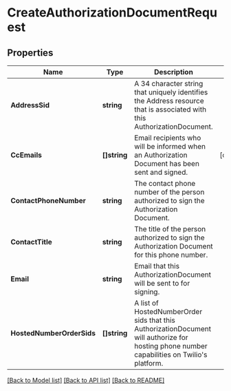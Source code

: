 # CreateAuthorizationDocumentRequest

## Properties

Name | Type | Description | Notes
------------ | ------------- | ------------- | -------------
**AddressSid** | **string** | A 34 character string that uniquely identifies the Address resource that is associated with this AuthorizationDocument. | 
**CcEmails** | **[]string** | Email recipients who will be informed when an Authorization Document has been sent and signed. | [optional] 
**ContactPhoneNumber** | **string** | The contact phone number of the person authorized to sign the Authorization Document. | 
**ContactTitle** | **string** | The title of the person authorized to sign the Authorization Document for this phone number. | 
**Email** | **string** | Email that this AuthorizationDocument will be sent to for signing. | 
**HostedNumberOrderSids** | **[]string** | A list of HostedNumberOrder sids that this AuthorizationDocument will authorize for hosting phone number capabilities on Twilio&#39;s platform. | 

[[Back to Model list]](../README.md#documentation-for-models) [[Back to API list]](../README.md#documentation-for-api-endpoints) [[Back to README]](../README.md)



